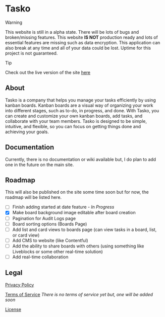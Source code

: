 # Tasko

> [!WARNING]
> This website is still in a alpha state. There will be lots of bugs and broken/missing features. This website **IS NOT** production ready and lots of essential features are missing such as data encryption. This application can also break at any time and all of your data could be lost. Uptime for this project is not guaranteed.

> [!TIP]
> Check out the live version of the site [here](https://tasko-omega.vercel.app/)

## About

Tasko is a company that helps you manage your tasks efficiently by using kanban boards. Kanban boards are a visual way of organizing your work into different stages, such as to-do, in progress, and done. With Tasko, you can create and customize your own kanban boards, add tasks, and collaborate with your team members. Tasko is designed to be simple, intuitive, and flexible, so you can focus on getting things done and achieving your goals.

## Documentation

Currently, there is no documentation or wiki available but, I do plan to add one in the future on the main site.

## Roadmap

This will also be published on the site some time soon but for now, the roadmap will be listed here.

- [ ] Finish adding started at date feature - _In Progress_
- [x] Make board background image editable after board creation
- [ ] Pagination for Audit Logs page
- [ ] Board sorting options (Boards Page)
- [ ] Add list and card views to boards page (can view tasks in a board, list, or card view)
- [ ] Add CMS to website (like Contentful)
- [ ] Add the ability to share boards with others (using something like Liveblocks or some other real-time solution)
- [ ] Add real-time collaboration

## Legal

[Privacy Policy](https://tasko-omega.vercel.app/privacy-policy)

[Terms of Service](https://tasko-omega.vercel.app/terms-of-service) _There is no terms of service yet but, one will be added soon_

[License](https://github.com/ahmadk953/tasko/blob/main/LICENCE)
